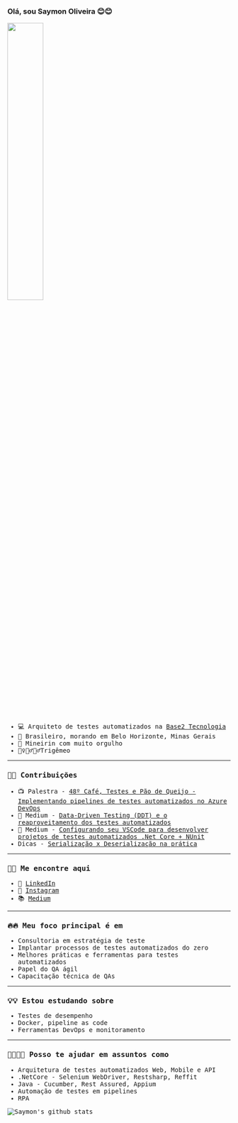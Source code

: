### Olá, sou Saymon Oliveira 😊😊

<p align="left">
 <img width="40%" src="https://i.imgur.com/O7uoZiq.gif" />
</p>

<samp>

- 💻 Arquiteto de testes automatizados na [Base2 Tecnologia](https://www.base2.com.br/)
- 🏡 Brasileiro, morando em Belo Horizonte, Minas Gerais
- 🔺 Mineirin com muito orgulho
- 🙋‍♀️🙋‍♂️🙋‍♂️Trigêmeo

---

### 👋👋 Contribuições
- 📺 Palestra - [48º Café, Testes e Pão de Queijo - Implementando pipelines de testes automatizados no Azure DevOps](https://www.youtube.com/watch?v=NDaOkJ0M0-Y)
- 📝 Medium - [Data-Driven Testing (DDT) e o reaproveitamento dos testes automatizados](https://medium.com/@saymowan/data-driven-testing-ddt-e-o-reaproveitamento-dos-testes-automatizados-8c8d67cc211c)
- 📝 Medium - [Configurando seu VSCode para desenvolver projetos de testes automatizados .Net Core + NUnit](https://medium.com/@saymowan/configurando-seu-vscode-para-desenvolver-projetos-de-testes-automatizados-netcore-nunit-476e73aa7b01)
- Dicas - [Serialização x Deserialização na prática](https://github.com/twinscorporation/serialize-deserialize-netcore)

---

### 🔎🔎 Me encontre aqui
* 💼  [LinkedIn](https://www.linkedin.com/in/saycao)
* 📱 [Instagram](https://www.instagram.com/saycao/)
* 📚 [Medium](https://medium.com/@saymowan)

---

### 🔥🔥 Meu foco principal é em
- Consultoria em estratégia de teste
- Implantar processos de testes automatizados do zero
- Melhores práticas e ferramentas para testes automatizados
- Papel do QA ágil
- Capacitação técnica de QAs

---

### 💡💡 Estou estudando sobre
- Testes de desempenho
- Docker, pipeline as code
- Ferramentas DevOps e monitoramento

---

### 🤲🏽🤲🏽 Posso te ajudar em assuntos como 
- Arquitetura de testes automatizados Web, Mobile e API
- .NetCore - Selenium WebDriver, Restsharp, Reffit
- Java - Cucumber, Rest Assured, Appium
- Automação de testes em pipelines
- RPA


![Saymon's github stats](https://github-readme-stats.vercel.app/api?username=saymowan&show_icons=true)
